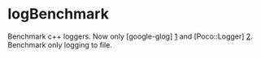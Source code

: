 logBenchmark
============

Benchmark c++ loggers. Now only [google-glog] [1] and [Poco::Logger] [2]. Benchmark only logging to file.


[1]: http://code.google.com/p/google-glog   "glog"
[2]: http://pocoproject.org/    "Poco Logger"
